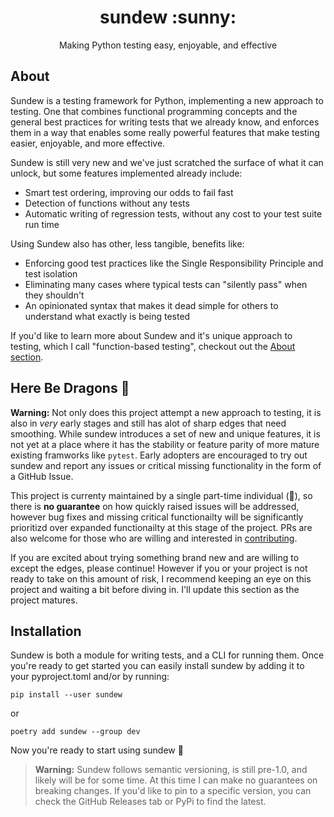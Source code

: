 <h1 align="center"> sundew :sunny: </h1>
<p align="center"> Making Python testing easy, enjoyable, and effective </p>

## About
Sundew is a testing framework for Python, implementing a new approach to testing. One that combines functional programming concepts and the general best practices for writing tests that we already know, and enforces them in a way that enables some really powerful features that make testing easier, enjoyable, and more effective.

Sundew is still very new and we've just scratched the surface of what it can unlock, but some features implemented already include:
- Smart test ordering, improving our odds to fail fast
- Detection of functions without any tests
- Automatic writing of regression tests, without any cost to your test suite run time 

Using Sundew also has other, less tangible, benefits like:
- Enforcing good test practices like the Single Responsibility Principle and test isolation
- Eliminating many cases where typical tests can "silently pass" when they shouldn't
- An opinionated syntax that makes it dead simple for others to understand what exactly is being tested

If you'd like to learn more about Sundew and it's unique approach to testing, which I call "function-based testing", checkout out the [About section](about.md).


## Here Be Dragons 🐉
**Warning:** Not only does this project attempt a new approach to testing, it is also in _very_ early stages and still has alot of sharp edges that need smoothing. While sundew introduces a set of new and unique features, it is not yet at a place where it has the stability or feature parity of more mature existing framworks like `pytest`. Early adopters are encouraged to try out sundew and report any issues or critical missing functionality in the form of a GitHub Issue. 

This project is currenty maintained by a single part-time individual (:wave:), so there is **no guarantee** on how quickly raised issues will be addressed, however bug fixes and missing critical functionailty will be significantly prioritizd over expanded functionailty at this stage of the project. PRs are also welcome for those who are willing and interested in [contributing](CONTRIBUTING.md).

If you are excited about trying something brand new and are willing to except the edges, please continue! However if you or your project is not ready to take on this amount of risk, I recommend keeping an eye on this project and waiting a bit before diving in. I'll update this section as the project matures.

## Installation

Sundew is both a module for writing tests, and a CLI for running them. Once you're ready to get started you can easily install sundew by adding it to your pyproject.toml and/or by running:

```pip
pip install --user sundew
```
or
```poetry
poetry add sundew --group dev
```

Now you're ready to start using sundew :tada:

> **Warning:**
> Sundew follows semantic versioning, is still pre-1.0, and likely will be for some time. At this time I can make no guarantees on breaking changes. If you'd like to pin to a specific version, you can check the GitHub Releases tab or PyPi to find the latest. 